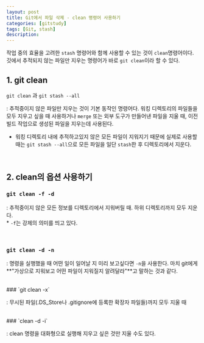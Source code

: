 ```yaml
---
layout: post
title: Git에서 파일 삭제 - clean 명령어 사용하기
categories: [gitstudy]
tags: [Git, stash]
description:
---
```


작업 중의 효율을 고려한 `stash` 명령어와 함께 사용할 수 있는 것이 `clean`명령어이다. 깃에서 추적되지 않는 파일만 지우는 명령어가 바로 `git clean`이라 할 수 있다.


## 1. git clean

`git clean` 과 `git stash --all`

: 추적중이지 않은 파일만 지우는 것이 기본 동작인 명령어다. 워킹 디렉토리의 파일들을 모두 지우고 싶을 때 사용하거나 `merge` 또는 외부 도구가 만들어낸 파일을 지울 때, 이전 빌드 작업으로 생성된 파일을 지우는데 사용된다.

- 워킹 디렉토리 내에 추적하고있지 않은 모든 파일이 지워지기 때문에 실제로 사용할 때는 `git stash --all`으로 모든 파일을 일단 `stash`한 후 디렉토리에서 지운다.

<br>

## 2. clean의 옵션 사용하기

### `git clean -f -d`

: 추적중이지 않은 모든 정보를 디렉토리에서 지워버릴 때. 하위 디렉토리까지 모두 지운다.
<br>* `-f`는 강제의 의미를 띄고 있다.

<br>

### `git clean -d -n`

: 명령을 실행했을 때 어떤 일이 일어날 지 미리 보고싶다면 `-n`을 사용한다. 마치 git에게 **"가상으로 지워보고 어떤 파일이 지워질지 알려달라"**고 말하는 것과 같다.

<br>
### `git clean -x`

: 무시된 파일(.DS_Store나 .gitignore에 등록한 확장자 파일들)까지 모두 지울 때

<br>
### `clean -d -i`

: clean 명령을 대화형으로 실행해 지우고 싶은 것만 지울 수도 있다.
